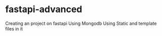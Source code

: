 # fastapi-advanced

Creating an project on fastapi
Using Mongodb
Using Static and template files in it